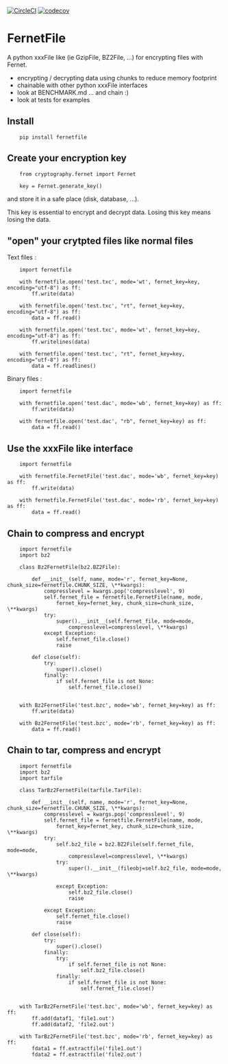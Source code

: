 [![CircleCI](https://dl.circleci.com/status-badge/img/gh/bibi21000/FernetFile/tree/main.svg?style=svg)](https://dl.circleci.com/status-badge/redirect/gh/bibi21000/FernetFile/tree/main)
[![codecov](https://codecov.io/gh/bibi21000/FernetFile/graph/badge.svg?token=4124GIOJAK)](https://codecov.io/gh/bibi21000/FernetFile)

# FernetFile

A python xxxFile like (ie GzipFile, BZ2File, ...) for encrypting files with Fernet.

 - encrypting / decrypting data using chunks to reduce memory footprint
 - chainable with other python xxxFile interfaces
 - look at BENCHMARK.md ... and chain :)
 - look at tests for examples


## Install

```
    pip install fernetfile
```

## Create your encryption key

```
    from cryptography.fernet import Fernet

    key = Fernet.generate_key()
```

and store it in a safe place (disk, database, ...).

This key is essential to encrypt and decrypt data.
Losing this key means losing the data.

## "open" your crytpted files like normal files

Text files :

```
    import fernetfile

    with fernetfile.open('test.txc', mode='wt', fernet_key=key, encoding="utf-8") as ff:
        ff.write(data)

    with fernetfile.open('test.txc', "rt", fernet_key=key, encoding="utf-8") as ff:
        data = ff.read()

    with fernetfile.open('test.txc', mode='wt', fernet_key=key, encoding="utf-8") as ff:
        ff.writelines(data)

    with fernetfile.open('test.txc', "rt", fernet_key=key, encoding="utf-8") as ff:
        data = ff.readlines()
```

Binary files :

```
    import fernetfile

    with fernetfile.open('test.dac', mode='wb', fernet_key=key) as ff:
        ff.write(data)

    with fernetfile.open('test.dac', "rb", fernet_key=key) as ff:
        data = ff.read()
```

## Use the xxxFile like interface

```
    import fernetfile

    with fernetfile.FernetFile('test.dac', mode='wb', fernet_key=key) as ff:
        ff.write(data)

    with fernetfile.FernetFile('test.dac', mode='rb', fernet_key=key) as ff:
        data = ff.read()
```

## Chain to compress and encrypt

```
    import fernetfile
    import bz2

    class Bz2FernetFile(bz2.BZ2File):

        def __init__(self, name, mode='r', fernet_key=None, chunk_size=fernetfile.CHUNK_SIZE, \**kwargs):
            compresslevel = kwargs.pop('compresslevel', 9)
            self.fernet_file = fernetfile.FernetFile(name, mode,
                fernet_key=fernet_key, chunk_size=chunk_size, \**kwargs)
            try:
                super().__init__(self.fernet_file, mode=mode,
                    compresslevel=compresslevel, \**kwargs)
            except Exception:
                self.fernet_file.close()
                raise

        def close(self):
            try:
                super().close()
            finally:
                if self.fernet_file is not None:
                    self.fernet_file.close()


    with Bz2FernetFile('test.bzc', mode='wb', fernet_key=key) as ff:
        ff.write(data)

    with Bz2FernetFile('test.bzc', mode='rb', fernet_key=key) as ff:
        data = ff.read()
```

## Chain to tar, compress and encrypt

```
    import fernetfile
    import bz2
    import tarfile

    class TarBz2FernetFile(tarfile.TarFile):

        def __init__(self, name, mode='r', fernet_key=None, chunk_size=fernetfile.CHUNK_SIZE, \**kwargs):
            compresslevel = kwargs.pop('compresslevel', 9)
            self.fernet_file = fernetfile.FernetFile(name, mode,
                fernet_key=fernet_key, chunk_size=chunk_size, \**kwargs)
            try:
                self.bz2_file = bz2.BZ2File(self.fernet_file, mode=mode,
                    compresslevel=compresslevel, \**kwargs)
                try:
                    super().__init__(fileobj=self.bz2_file, mode=mode, \**kwargs)

                except Exception:
                    self.bz2_file.close()
                    raise

            except Exception:
                self.fernet_file.close()
                raise

        def close(self):
            try:
                super().close()
            finally:
                try:
                    if self.fernet_file is not None:
                        self.bz2_file.close()
                finally:
                    if self.fernet_file is not None:
                        self.fernet_file.close()


    with TarBz2FernetFile('test.bzc', mode='wb', fernet_key=key) as ff:
        ff.add(dataf1, 'file1.out')
        ff.add(dataf2, 'file2.out')

    with TarBz2FernetFile('test.bzc', mode='rb', fernet_key=key) as ff:
        fdata1 = ff.extractfile('file1.out')
        fdata2 = ff.extractfile('file2.out')
```
